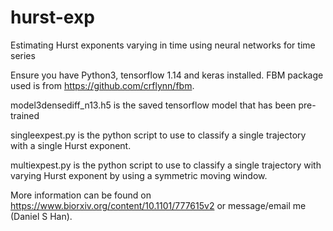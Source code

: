 # hurst-exp
Estimating Hurst exponents varying in time using neural networks for time series

Ensure you have Python3, tensorflow 1.14 and keras installed.
FBM package used is from https://github.com/crflynn/fbm.

model3densediff_n13.h5 is the saved tensorflow model that has been pre-trained

singleexpest.py is the python script to use to classify a single trajectory with a single Hurst exponent.

multiexpest.py is the python script to use to classify a single trajectory with varying Hurst exponent by using a symmetric moving window.



More information can be found on https://www.biorxiv.org/content/10.1101/777615v2 or message/email me (Daniel S Han).

